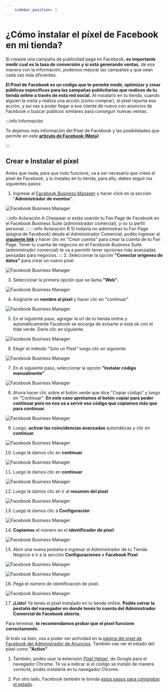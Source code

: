 ```yaml
---
    sidebar_position: 1
---
```


# ¿Cómo instalar el píxel de Facebook en mi tienda?

Si creaste una campaña de publicidad paga en Facebook, **es importante medir cual es la tasa de conversión y si está generando ventas**, de esa manera con la información, podemos mejorar las campañas y que sean cada vez más eficientes.

**El Píxel de Facebook es un código que te permite medir, optimizar y crear públicos específicos para las campañas publicitarias que realices de tu tienda online a través de esta red social.** Al instalarlo en tu tienda, cuando alguien la visita y realiza una acción (como comprar), el píxel reporta esa acción, y así vas a poder llegar a ese cliente de nuevo con anuncios de Facebook o buscar públicos similares para conseguir nuevas ventas.

:::info Información

Te dejamos más información del Píxel de Facebook y las posibilidades que permite en este **[artículo de Facebook (Meta)](https://www.facebook.com/business/help/742478679120153?id=1205376682832142 "Facebook (Meta)")**

:::

## Crear e Instalar el píxel

Antes que nada, para que todo funcione, va a ser necesario que crees el píxel de Facebook, y lo instales en tu tienda, para ello, debes seguir los siguientes pasos:

1. Ingresar al [Facebook Business Manager](https://business.facebook.com/ "Facebook Business Manager") y hacer click en la sección "**Administrador de eventos**".

![](/Fotos/Configuraciones/Facebook/como-configurar-pixel1.png "Facebook Business Manager")

:::info Aclaración A
Chequear si estás usando tu Fan Page de Facebook en el Facebook Business Suite (administrador comercial), y no tu perfil personal. 
:::
:::info Aclaración B
Si todavía no administras tu Fan Page (página de Facebook) desde el Administrador Comercial, podés ingresar al **[siguiente link](https://business.facebook.com/overview/ "Facebook Business Manager")** y hacer clic en "Crear cuenta" para crear la cuenta de tu Fan Page. Tener tu cuenta de negocios en el Facebook Business Suite (administrador comercial) te va a permitir tener opciones más avanzadas pensadas para negocios.
:::
2. Seleccionar la opción **"Conectar orígenes de datos"** para crear un nuevo pixel

![](/Fotos/Configuraciones/Facebook/como-configurar-pixel2.png "Facebook Business Manager")

3. Seleccionar la primera opción que se llama **"Web".**

![](/Fotos/Configuraciones/Facebook/como-configurar-pixel3.png "Facebook Business Manager")

4. Asignarle un **nombre al pixel** y hacer clic en "continuar"

![](/Fotos/Configuraciones/Facebook/como-configurar-pixel4.png "Facebook Business Manager")

5. En el siguiente paso, agregar la url de tu tienda online y automáticamente Facebook se encarga de avisarte si está ok con el tilde verde. Darle clic en siguiente.

![](/Fotos/Configuraciones/Facebook/como-configurar-pixel5.png "Facebook Business Manager")

6. Elegir el método "Solo un Píxel" luego clic en siguiente.

![](/Fotos/Configuraciones/Facebook/como-configurar-pixel6.png "Facebook Business Manager")

7. En el siguiente paso, seleccionar la opción **"Instalar código manualmente"**

![](/Fotos/Configuraciones/Facebook/como-configurar-pixel7.png "Facebook Business Manager")

8. Ahora hacer clic sobre el botón verde que dice "Copiar código" y luego en "Continuar". **En este caso apretamos el botón copiar para poder continuar pero no nos va a servir ese código que copiamos más que para continuar.**

![](/Fotos/Configuraciones/Facebook/como-configurar-pixel8.png "Facebook Business Manager")

9. Luego, **activar las coincidencias avanzadas** automáticas y clic en **continuar**.

![](/Fotos/Configuraciones/Facebook/como-configurar-pixel9.png "Facebook Business Manager")

10. Luego le damos clic en **continuar**

![](/Fotos/Configuraciones/Facebook/como-configurar-pixel10.png "Facebook Business Manager")

11. Luego le damos clic en **continuar**

![](/Fotos/Configuraciones/Facebook/como-configurar-pixel11.png "Facebook Business Manager")

12. Luego le damos clic en ir al **resumen del pixel**.

![](/Fotos/Configuraciones/Facebook/como-configurar-pixel12.png "Facebook Business Manager")

13. Luego le damos clic a **Configuración**

![](/Fotos/Configuraciones/Facebook/como-configurar-pixel13.png "Facebook Business Manager")

14. **Copiamos** el número en el **identificador de píxel**.

![](/Fotos/Configuraciones/Facebook/como-configurar-pixel14.png "Facebook Business Manager")

15. Abrir una nueva pestaña e ingresar al Administrador de tu Tienda Negocio e ir a la sección **Configuraciones > Facebook Pixel**

![](/Fotos/Configuraciones/Facebook/como-configurar-pixel15.png "Facebook Business Manager")

![](/Fotos/Configuraciones/Facebook/como-configurar-pixel16.png "Facebook Business Manager")

16. Pegá el número de identificación de píxel.

![](/Fotos/Configuraciones/Facebook/como-configurar-pixel17.png "Facebook Business Manager")

17. **¡Listo!** Ya tenés el píxel instalado en tu tienda online. **Podés cerrar la pestaña del navegador en donde tenés tu cuenta del Administrador Comercial de Facebook abierta.**

Para terminar, **te recomendamos probar que el píxel funcione correctamente.**

Si todo va bien, vas a poder ver actividad en la [página del píxel de Facebook del Administrador de Anuncios](https://www.facebook.com/events_manager2/?act=780295089290179 "Píxel Facebook"). También vas ver el estado del píxel como **"Activo"**.

1. También, podés usar la extensión [Píxel Helper](https://chrome.google.com/webstore/detail/facebook-pixel-helper/fdgfkebogiimcoedlicjlajpkdmockpc "Pixel Helper"), de Google para el navegador Chrome. Te va a indicar si el código se instaló de manera correcta, podés instalarla en tu navegador Chrome. 

2. Por otro lado, Facebook también te brinda [estos pasos para comprobar el estado](https://www.facebook.com/business/help/218844828315224?id=1205376682832142&helpref=faq_content "comprobar píxel").
